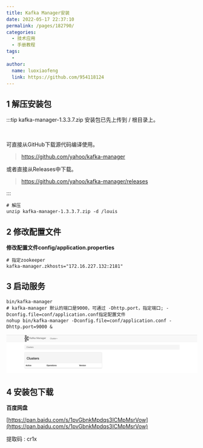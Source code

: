 ```yaml
---
title: Kafka Manager安装
date: 2022-05-17 22:37:10
permalink: /pages/182790/
categories:
  - 技术应用
  - 手册教程
tags:
  - 
author: 
  name: luoxiaofeng
  link: https://github.com/954118124
---
```

## 1 解压安装包

:::tip
kafka-manager-1.3.3.7.zip 安装包已先上传到 / 根目录上。

<br>

可直接从GitHub下载源代码编译使用。

> https://github.com/yahoo/kafka-manager

或者直接从Releases中下载。

> https://github.com/yahoo/kafka-manager/releases

:::

````shell
# 解压
unzip kafka-manager-1.3.3.7.zip -d /louis
````

## 2 修改配置文件

**修改配置文件config/application.properties**
````shell
# 指定zookeeper
kafka-manager.zkhosts="172.16.227.132:2181"
````

## 3 启动服务

````shell
bin/kafka-manager
# kafka-manager 默认的端口是9000，可通过 -Dhttp.port，指定端口; -Dconfig.file=conf/application.conf指定配置文件
nohup bin/kafka-manager -Dconfig.file=conf/application.conf -Dhttp.port=9000 &
````

![image-20220517224732076](/img/media/image-20220517224732076.png)

## 4 安装包下载

**百度网盘**

[https://pan.baidu.com/s/1pvGbnkMpdqs3ICMpMsrVow](https://pan.baidu.com/s/1pvGbnkMpdqs3ICMpMsrVow)

提取码 : cr1x